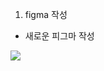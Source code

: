 1. figma 작성
- 새로운 피그마 작성

![](C:\Users\SSAFY\AppData\Roaming\marktext\images\2023-07-24-17-36-59-image.png)
